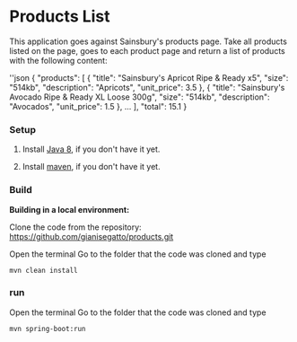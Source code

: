 # Products List

This application goes against Sainsbury's products page.
Take all products listed on the page, goes to each product page and return a list of products with the following content:

''json
{
  "products": [
    {
      "title": "Sainsbury's Apricot Ripe & Ready x5",
      "size": "514kb",
      "description": "Apricots",
      "unit_price": 3.5
    },
    {
      "title": "Sainsbury's Avocado Ripe & Ready XL Loose 300g",
      "size": "514kb",
      "description": "Avocados",
      "unit_price": 1.5
    },
    ...
  ],
  "total": 15.1
}
### Setup

1. Install [Java 8](http://www.oracle.com/technetwork/java/javase/overview/java8-2100321.html), if you don't have it yet.

2. Install [maven](https://maven.apache.org/index.html), if you don't have it yet.

### Build

**Building in a local environment:**

Clone the code from the repository:
https://github.com/gianisegatto/products.git

Open the terminal
Go to the folder that the code was cloned and type
```
mvn clean install
```

### run

Open the terminal
Go to the folder that the code was cloned and type

```
mvn spring-boot:run
```

